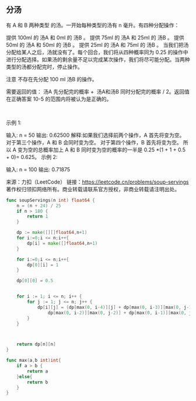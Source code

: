 ## 分汤


有 A 和 B 两种类型 的汤。一开始每种类型的汤有 n 毫升。有四种分配操作：

提供 100ml 的 汤A 和 0ml 的 汤B 。
提供 75ml 的 汤A 和 25ml 的 汤B 。
提供 50ml 的 汤A 和 50ml 的 汤B 。
提供 25ml 的 汤A 和 75ml 的 汤B 。
当我们把汤分配给某人之后，汤就没有了。每个回合，我们将从四种概率同为 0.25 的操作中进行分配选择。如果汤的剩余量不足以完成某次操作，我们将尽可能分配。当两种类型的汤都分配完时，停止操作。

注意 不存在先分配 100 ml 汤B 的操作。

需要返回的值： 汤A 先分配完的概率 +  汤A和汤B 同时分配完的概率 / 2。返回值在正确答案 10-5 的范围内将被认为是正确的。

 

示例 1:

输入: n = 50
输出: 0.62500
解释:如果我们选择前两个操作，A 首先将变为空。
对于第三个操作，A 和 B 会同时变为空。
对于第四个操作，B 首先将变为空。
所以 A 变为空的总概率加上 A 和 B 同时变为空的概率的一半是 0.25 *(1 + 1 + 0.5 + 0)= 0.625。
示例 2:

输入: n = 100
输出: 0.71875


来源：力扣（LeetCode）
链接：https://leetcode.cn/problems/soup-servings
著作权归领扣网络所有。商业转载请联系官方授权，非商业转载请注明出处。

```go
func soupServings(n int) float64 {
    n = (n + 24) / 25
    if n > 180 {
        return 1
    }

    dp := make([][]float64,n+1)
    for i:=0;i <= n;i++{
        dp[i] = make([]float64,n+1)        
    }

    for i:=0;i <= n;i++{
        dp[0][i] = 1
    }

    dp[0][0] = 0.5


    for i := 1; i <= n; i++ {
        for j := 1; j <= n; j++ {
            dp[i][j] = (dp[max(0, i-4)][j] + dp[max(0, i-3)][max(0, j-1)] +
                dp[max(0, i-2)][max(0, j-2)] + dp[max(0, i-1)][max(0, j-3)]) / 4
        }
    }



    return dp[n][n]
}

func max(a,b int)int{
    if a > b {
        return a
    }else{
        return b
    }
}

```
